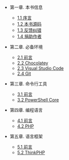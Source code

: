 * 第一章. 本书信息

    - [1.1 序言](1.1序言.md)
    - [1.2 本书源码](1.2本书源码.md)
    - [1.3 反馈纠错](1.3反馈纠错.md)
    - [1.4 捐助作者](1.4捐助作者.md)

* 第二章. 必备环境

    - [2.1 前言](2.1前言.md)
    - [2.2 Chocolatey](2.2Chocolatey.md)
    - [2.3 Visual Studio Code](2.3Visual-Studio-Code.md)
    - [2.4 Git](2.4Git.md)

* 第三章. 命令行工具

    - [3.1 前言](3.1前言.md)
    - [3.2 PowerShell Core](3.2PowerShell-Core.md) 

* 第四章. 编程语言

    - [4.1 前言](4.1前言.md)
    - [4.2 PHP](4.2PHP.md)

* 第五章. 语言框架

    - [5.1 前言](5.1前言.md)
    - [5.2 ThinkPHP](5.2ThinkPHP.md)